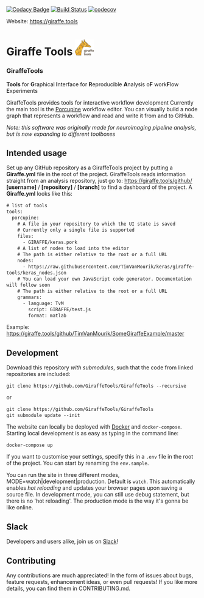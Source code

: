 [![Codacy Badge](https://api.codacy.com/project/badge/Grade/9a612459dbc54089b8a66453ace3f024)](https://www.codacy.com/app/TimVanMourik/GiraffeTools?utm_source=github.com&amp;utm_medium=referral&amp;utm_content=GiraffeTools/GiraffeTools&amp;utm_campaign=Badge_Grade)
[![Build Status](https://travis-ci.org/GiraffeTools/GiraffeTools.svg?branch=master)](https://travis-ci.org/GiraffeTools/GiraffeTools)
[![codecov](https://codecov.io/gh/TimVanMourik/GiraffeTools/branch/master/graph/badge.svg)](https://codecov.io/gh/TimVanMourik/GiraffeTools)


Website: https://giraffe.tools
# Giraffe Tools <img src="app/giraffe/static/img/giraffetools_logo.png" width="50">


### GiraffeTools
**Tools** for **G**raphical **I**nterface for **R**eproducible **A**nalysis o**F** work**F**low **E**xperiments

GiraffeTools provides tools for interactive workflow development Currently the main tool is the [Porcupine](https://doi.org/10.1371/journal.pcbi.1006064) workflow editor. You can visually build a node graph that represents a workflow and read and write it from and to GitHub.


*Note: this software was originally made for neuroimaging pipeline analysis, but is now expanding to different toolboxes*

## Intended usage
Set up any GitHub repository as a GiraffeTools project by putting a **Giraffe.yml** file in the root of the project. GiraffeTools reads information straight from an analysis repository, just go to:
https://giraffe.tools/github/ **[username]** / **[repository]** / **[branch]**
to find a dashboard of the project. A **Giraffe.yml** looks like this:
```
# list of tools
tools:
  porcupine:
    # A file in your repository to which the UI state is saved
    # Currently only a single file is supported
    files:
      - GIRAFFE/keras.pork
    # A list of nodes to load into the editor
    # The path is either relative to the root or a full URL
    nodes:
      - https://raw.githubusercontent.com/TimVanMourik/keras/giraffe-tools/keras_nodes.json
    # You can load your own JavaScript code generator. Documentation will follow soon
    # The path is either relative to the root or a full URL
    grammars:
      - language: TvM
        script: GIRAFFE/test.js
        format: matlab
```
Example: https://giraffe.tools/github/TimVanMourik/SomeGiraffeExample/master

## Development
Download this repository *with submodules*, such that the code from linked repositories are included:
```
git clone https://github.com/GiraffeTools/GiraffeTools --recursive
```
or
```
git clone https://github.com/GiraffeTools/GiraffeTools
git submodule update --init
```
The website can locally be deployed with [Docker](https://www.docker.com) and `docker-compose`. Starting local development is as easy as typing in the command line:
```
docker-compose up
```
If you want to customise your settings, specify this in a `.env` file in the root of the project. You can start by renaming the `env.sample`.

You can run the site in three different modes, MODE=watch|development|production. Default is `watch`. This automatically enables *hot reloading* and updates your browser pages upon saving a source file. In development mode, you can still use debug statement, but there is no 'hot reloading'. The production mode is the way it's gonna be like online.

## Slack
Developers and users alike, join us on [Slack](https://giraffe.tools/slack)!


## Contributing
Any contributions are much appreciated! In the form of issues about bugs, feature requests, enhancement ideas, or even pull requests! If you like more details, you can find them in CONTRIBUTING.md.
